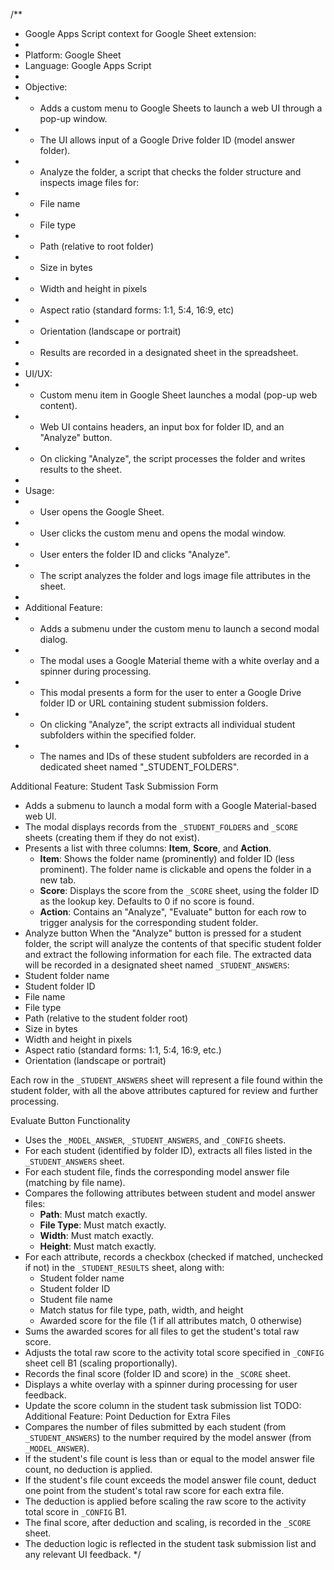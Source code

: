 /**
 * Google Apps Script context for Google Sheet extension:
 * 
 * Platform: Google Sheet
 * Language: Google Apps Script
 * 
 * Objective:
 * - Adds a custom menu to Google Sheets to launch a web UI through a pop-up window.
 * - The UI allows input of a Google Drive folder ID (model answer folder).
 * - Analyze the folder, a script that checks the folder structure and inspects image files for:
 *   - File name
 *   - File type
 *   - Path (relative to root folder)
 *   - Size in bytes
 *   - Width and height in pixels
 *   - Aspect ratio (standard forms: 1:1, 5:4, 16:9, etc)
 *   - Orientation (landscape or portrait)
 * - Results are recorded in a designated sheet in the spreadsheet.
 * 
 * UI/UX:
 * - Custom menu item in Google Sheet launches a modal (pop-up web content).
 * - Web UI contains headers, an input box for folder ID, and an "Analyze" button.
 * - On clicking "Analyze", the script processes the folder and writes results to the sheet.
 * 
 * Usage:
 * - User opens the Google Sheet.
 * - User clicks the custom menu and opens the modal window.
 * - User enters the folder ID and clicks "Analyze".
 * - The script analyzes the folder and logs image file attributes in the sheet.
 * 
 * Additional Feature:
 * - Adds a submenu under the custom menu to launch a second modal dialog.
 * - The modal uses a Google Material theme with a white overlay and a spinner during processing.
 * - This modal presents a form for the user to enter a Google Drive folder ID or URL containing student submission folders.
 * - On clicking "Analyze", the script extracts all individual student subfolders within the specified folder.
 * - The names and IDs of these student subfolders are recorded in a dedicated sheet named "_STUDENT_FOLDERS".


Additional Feature: Student Task Submission Form
- Adds a submenu to launch a modal form with a Google Material-based web UI.
- The modal displays records from the `_STUDENT_FOLDERS` and `_SCORE` sheets (creating them if they do not exist).
- Presents a list with three columns: **Item**, **Score**, and **Action**.
    - **Item**: Shows the folder name (prominently) and folder ID (less prominent). The folder name is clickable and opens the folder in a new tab.
    - **Score**: Displays the score from the `_SCORE` sheet, using the folder ID as the lookup key. Defaults to 0 if no score is found.
    - **Action**: Contains an "Analyze", "Evaluate" button for each row to trigger analysis for the corresponding student folder.
- Analyze button
When the "Analyze" button is pressed for a student folder, the script will analyze the contents of that specific student folder and extract the following information for each file. The extracted data will be recorded in a designated sheet named `_STUDENT_ANSWERS`:
- Student folder name
- Student folder ID
- File name
- File type
- Path (relative to the student folder root)
- Size in bytes
- Width and height in pixels
- Aspect ratio (standard forms: 1:1, 5:4, 16:9, etc.)
- Orientation (landscape or portrait)

Each row in the `_STUDENT_ANSWERS` sheet will represent a file found within the student folder, with all the above attributes captured for review and further processing.


Evaluate Button Functionality
- Uses the `_MODEL_ANSWER`, `_STUDENT_ANSWERS`, and `_CONFIG` sheets.
- For each student (identified by folder ID), extracts all files listed in the `_STUDENT_ANSWERS` sheet.
- For each student file, finds the corresponding model answer file (matching by file name).
- Compares the following attributes between student and model answer files:
    - **Path**: Must match exactly.
    - **File Type**: Must match exactly.
    - **Width**: Must match exactly.
    - **Height**: Must match exactly.
- For each attribute, records a checkbox (checked if matched, unchecked if not) in the `_STUDENT_RESULTS` sheet, along with:
    - Student folder name
    - Student folder ID
    - Student file name
    - Match status for file type, path, width, and height
    - Awarded score for the file (1 if all attributes match, 0 otherwise)
- Sums the awarded scores for all files to get the student's total raw score.
- Adjusts the total raw score to the activity total score specified in `_CONFIG` sheet cell B1 (scaling proportionally).
- Records the final score (folder ID and score) in the `_SCORE` sheet.
- Displays a white overlay with a spinner during processing for user feedback.
- Update the score column in the student task submission list
TODO:
Additional Feature: Point Deduction for Extra Files
- Compares the number of files submitted by each student (from `_STUDENT_ANSWERS`) to the number required by the model answer (from `_MODEL_ANSWER`).
- If the student's file count is less than or equal to the model answer file count, no deduction is applied.
- If the student's file count exceeds the model answer file count, deduct one point from the student's total raw score for each extra file.
- The deduction is applied before scaling the raw score to the activity total score in `_CONFIG` B1.
- The final score, after deduction and scaling, is recorded in the `_SCORE` sheet.
- The deduction logic is reflected in the student task submission list and any relevant UI feedback.
 */